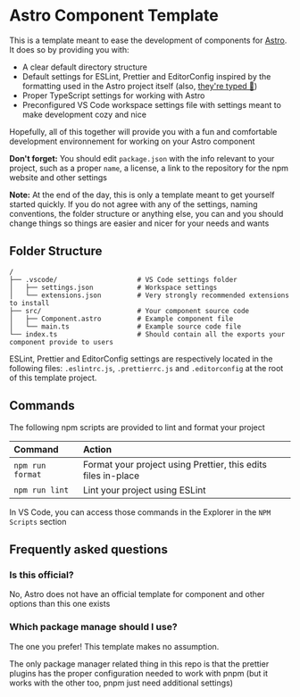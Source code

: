 # Astro Component Template

This is a template meant to ease the development of components for [Astro](https://astro.build/). It does so by providing you with:

- A clear default directory structure
- Default settings for ESLint, Prettier and EditorConfig inspired by the formatting used in the Astro project itself (also, [they're typed 👀](https://princesseuh.netlify.app/article/youshouldtypeyourconfigfiles/))
- Proper TypeScript settings for working with Astro
- Preconfigured VS Code workspace settings file with settings meant to make development cozy and nice

Hopefully, all of this together will provide you with a fun and comfortable development environnement for working on your Astro component

**Don't forget:** You should edit `package.json` with the info relevant to your project, such as a proper `name`, a license, a link to the repository for the npm website and other settings

**Note:** At the end of the day, this is only a template meant to get yourself started quickly. If you do not agree with any of the settings, naming conventions, the folder structure or anything else, you can and you should change things so things are easier and nicer for your needs and wants

## Folder Structure

```plaintext
/
├── .vscode/                    # VS Code settings folder
│   ├── settings.json           # Workspace settings
│   └── extensions.json         # Very strongly recommended extensions to install
├── src/                        # Your component source code
│   ├── Component.astro         # Example component file
│   └── main.ts                 # Example source code file
└── index.ts                    # Should contain all the exports your component provide to users
```

ESLint, Prettier and EditorConfig settings are respectively located in the following files: `.eslintrc.js`, `.prettierrc.js` and `.editorconfig` at the root of this template project.

## Commands

The following npm scripts are provided to lint and format your project

| Command          | Action                                                        |
| :--------------- | :------------------------------------------------------------ |
| `npm run format` | Format your project using Prettier, this edits files in-place |
| `npm run lint`   | Lint your project using ESLint                                |

In VS Code, you can access those commands in the Explorer in the `NPM Scripts` section

## Frequently asked questions

### Is this official?

No, Astro does not have an official template for component and other options than this one exists

### Which package manage should I use?

The one you prefer! This template makes no assumption.

The only package manager related thing in this repo is that the prettier plugins has the proper configuration needed to work with pnpm (but it works with the other too, pnpm just need additional settings)
